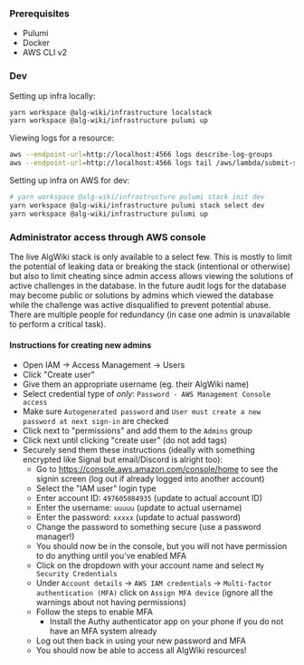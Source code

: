 ### Prerequisites

- Pulumi
- Docker
- AWS CLI v2

### Dev

Setting up infra locally:

```sh
yarn workspace @alg-wiki/infrastructure localstack
yarn workspace @alg-wiki/infrastructure pulumi up
```

Viewing logs for a resource:

```sh
aws --endpoint-url=http://localhost:4566 logs describe-log-groups
aws --endpoint-url=http://localhost:4566 logs tail /aws/lambda/submit-solution-handler-19ee373 --follow
```

Setting up infra on AWS for dev:

```sh
# yarn workspace @alg-wiki/infrastructure pulumi stack init dev
yarn workspace @alg-wiki/infrastructure pulumi stack select dev
yarn workspace @alg-wiki/infrastructure pulumi up
```

### Administrator access through AWS console

The live AlgWiki stack is only available to a select few. This is mostly to limit the potential of leaking data or breaking the stack (intentional or otherwise) but also to limit cheating since admin access allows viewing the solutions of active challenges in the database. In the future audit logs for the database may become public or solutions by admins which viewed the database while the challenge was active disqualified to prevent potential abuse. There are multiple people for redundancy (in case one admin is unavailable to perform a critical task).

#### Instructions for creating new admins

- Open IAM -> Access Management -> Users
- Click "Create user"
- Give them an appropriate username (eg. their AlgWiki name)
- Select credential type of _only_: `Password - AWS Management Console access`
- Make sure `Autogenerated password` and `User must create a new password at next sign-in` are checked
- Click next to "permissions" and add them to the `Admins` group
- Click next until clicking "create user" (do not add tags)
- Securely send them these instructions (ideally with something encrypted like Signal but email/Discord is alright too):
  - Go to https://console.aws.amazon.com/console/home to see the signin screen (log out if already logged into another account)
  - Select the "IAM user" login type
  - Enter account ID: `497605084935` (update to actual account ID)
  - Enter the username: `uuuuu` (update to actual username)
  - Enter the password: `xxxxx` (update to actual password)
  - Change the password to something secure (use a password manager!)
  - You should now be in the console, but you will not have permission to do anything until you've enabled MFA
  - Click on the dropdown with your account name and select `My Security Credentials`
  - Under `Account details` -> `AWS IAM credentials` -> `Multi-factor authentication (MFA)` click on `Assign MFA device` (ignore all the warnings about not having permissions)
  - Follow the steps to enable MFA
    - Install the Authy authenticator app on your phone if you do not have an MFA system already
  - Log out then back in using your new password and MFA
  - You should now be able to access all AlgWiki resources!

